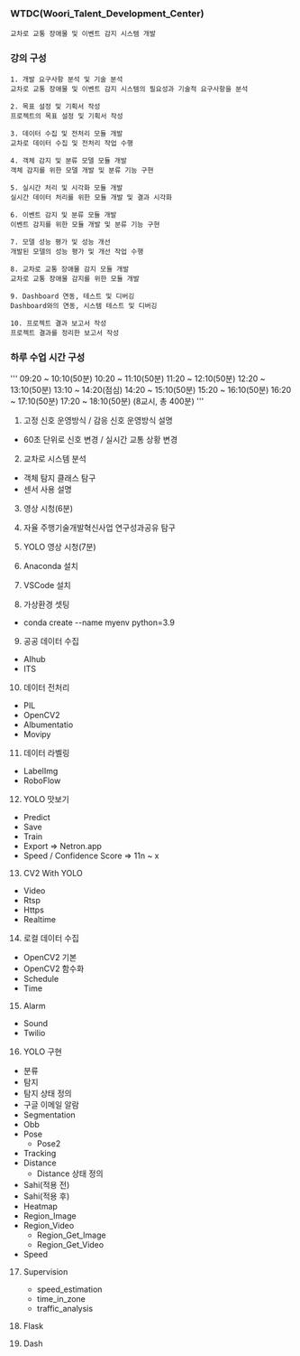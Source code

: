 ### WTDC(Woori_Talent_Development_Center) 

```
교차로 교통 장애물 및 이벤트 감지 시스템 개발
```

### 강의 구성

```
1. 개발 요구사항 분석 및 기술 분석
교차로 교통 장애물 및 이벤트 감지 시스템의 필요성과 기술적 요구사항을 분석

2. 목표 설정 및 기획서 작성
프로젝트의 목표 설정 및 기획서 작성

3. 데이터 수집 및 전처리 모듈 개발
교차로 데이터 수집 및 전처리 작업 수행

4. 객체 감지 및 분류 모델 모듈 개발
객체 감지를 위한 모델 개발 및 분류 기능 구현

5. 실시간 처리 및 시각화 모듈 개발
실시간 데이터 처리를 위한 모듈 개발 및 결과 시각화

6. 이벤트 감지 및 분류 모듈 개발
이벤트 감지를 위한 모듈 개발 및 분류 기능 구현

7. 모델 성능 평가 및 성능 개선
개발된 모델의 성능 평가 및 개선 작업 수행

8. 교차로 교통 장애물 감지 모듈 개발
교차로 교통 장애물 감지를 위한 모듈 개발

9. Dashboard 연동, 테스트 및 디버깅
Dashboard와의 연동, 시스템 테스트 및 디버깅

10. 프로젝트 결과 보고서 작성
프로젝트 결과를 정리한 보고서 작성
```

### 하루 수업 시간 구성

'''
09:20 ~ 10:10(50분)
10:20 ~ 11:10(50분)
11:20 ~ 12:10(50분)
12:20 ~ 13:10(50분)
13:10 ~ 14:20(점심)
14:20 ~ 15:10(50분)
15:20 ~ 16:10(50분)
16:20 ~ 17:10(50분)
17:20 ~ 18:10(50분)
(8교시, 총 400분)
'''

1. 고정 신호 운영방식 / 감응 신호 운영방식 설명
- 60초 단위로 신호 변경 / 실시간 교통 상황 변경

2. 교차로 시스템 분석
- 객체 탐지 클래스 탐구
- 센서 사용 설명

3. 영상 시청(6분)

4. 자율 주행기술개발혁신사업 연구성과공유 탐구

5. YOLO 영상 시청(7분)

6. Anaconda 설치

7. VSCode 설치

8. 가상환경 셋팅
- conda create --name myenv python=3.9

9. 공공 데이터 수집
- AIhub
- ITS

10. 데이터 전처리
- PIL
- OpenCV2
- Albumentatio
- Movipy

11. 데이터 라벨링
- LabelImg
- RoboFlow

12. YOLO 맛보기
- Predict
- Save
- Train
- Export => Netron.app
- Speed / Confidence Score => 11n ~ x

13. CV2 With YOLO
- Video
- Rtsp
- Https
- Realtime

14. 로컬 데이터 수집
- OpenCV2 기본
- OpenCV2 함수화
- Schedule
- Time

15. Alarm
- Sound
- Twilio

16. YOLO 구현
- 분류
- 탐지
- 탐지 상태 정의
- 구글 이메일 알람
- Segmentation
- Obb
- Pose
    - Pose2
- Tracking
- Distance
    - Distance 상태 정의
- Sahi(적용 전)
- Sahi(적용 후)
- Heatmap
- Region_Image
- Region_Video
    - Region_Get_Image
    - Region_Get_Video
- Speed

17. Supervision
    - speed_estimation
    - time_in_zone
    - traffic_analysis

18. Flask

19. Dash
```
